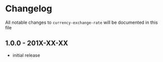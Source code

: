 # Changelog

All notable changes to `currency-exchange-rate` will be documented in this file

## 1.0.0 - 201X-XX-XX

- initial release

